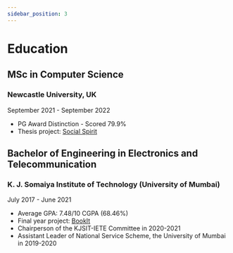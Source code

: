 ```yaml
---
sidebar_position: 3
---
```


# Education

## MSc in Computer Science

### Newcastle University, UK

September 2021 - September 2022

- PG Award Distinction - Scored 79.9%
- Thesis project: [Social Spirit](/portfolio/projects/socialspirit)

## Bachelor of Engineering in Electronics and Telecommunication

### K. J. Somaiya Institute of Technology (University of Mumbai)

July 2017 - June 2021

- Average GPA: 7.48/10 CGPA (68.46%)
- Final year project: [BookIt](/portfolio/projects/bookit)
- Chairperson of the KJSIT-IETE Committee in 2020-2021
- Assistant Leader of National Service Scheme, the University of Mumbai in 2019-2020
